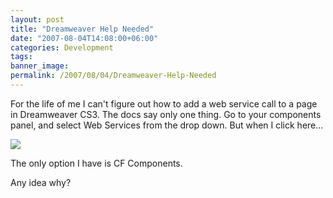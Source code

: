```yaml
---
layout: post
title: "Dreamweaver Help Needed"
date: "2007-08-04T14:08:00+06:00"
categories: Development 
tags: 
banner_image: 
permalink: /2007/08/04/Dreamweaver-Help-Needed
---
```


For the life of me I can't figure out how to add a web service call to a page in Dreamweaver CS3. The docs say only one thing. Go to your components panel, and select Web Services from the drop down. But when I click here...

<img src="https://static.raymondcamden.com/images/dwcs.png">

The only option I have is CF Components.

Any idea why?